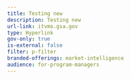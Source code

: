 ```yaml
---
title: Testing new
description: Testing new
url-link: itvmo.gsa.gov
type: Hyperlink
gov-only: true
is-external: false
filter: p-filter
branded-offerings: market-intelligence
audience: for-program-managers
---
```

